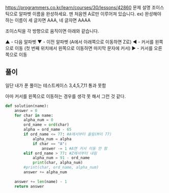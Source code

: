 https://programmers.co.kr/learn/courses/30/lessons/42860
문제 설명
조이스틱으로 알파벳 이름을 완성하세요. 맨 처음엔 A로만 이루어져 있습니다.
ex) 완성해야 하는 이름이 세 글자면 AAA, 네 글자면 AAAA

조이스틱을 각 방향으로 움직이면 아래와 같습니다.

▲ - 다음 알파벳
▼ - 이전 알파벳 (A에서 아래쪽으로 이동하면 Z로)
◀ - 커서를 왼쪽으로 이동 (첫 번째 위치에서 왼쪽으로 이동하면 마지막 문자에 커서)
▶ - 커서를 오른쪽으로 이동

## 풀이
일단 내가 푼 풀이는 테스트케이스 3,4,5,7,11 통과 못함

아마 커서를 왼쪽으로 이동하는 경우를 생각 못 해서 그런 것 같다.

```python
def solution(name):
    answer = 0
    for char in name:
        alpha_num = 0
        ord_name = ord(char)
        alpha = ord_name - 65
        if ord_name <= 77: #A에서부터 올림(M이 77)
            alpha_num = alpha
            if char == "A":
                answer -= 1 #A면 커서 이동 안 함
        elif ord_name > 77: #Z에서부터 내림
            alpha_num = 91 - ord_name  
            print(char, alpha_num)
        #print(char, ord_name, alpha_num)
        answer += alpha_num
    
    answer += len(name) - 1
    return answer
```
